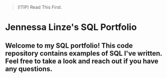 >(!TIP)
>Read This First.

# **Jennessa Linze's SQL Portfolio**

## Welcome to my SQL portfolio! This code repository contains examples of SQL I've written. Feel free to take a look and reach out if you have any questions.
